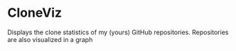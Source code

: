 # CloneViz
Displays the clone statistics of my (yours) GitHub repositories. Repositories are also visualized in a graph
